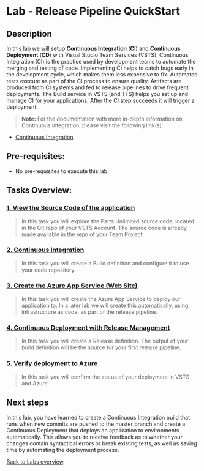 ﻿Lab - Release Pipeline QuickStart
====================================================================================

## Description
In this lab we will setup **Continuous Integration** (**CI**) and **Continuous Deployment** (**CD**) with Visual Studio Team Services (VSTS). 
Continuous Integration (CI) is the practice used by development teams to automate the merging and testing of code. 
Implementing CI helps to catch bugs early in the development cycle, which makes them less expensive to fix. 
Automated tests execute as part of the CI process to ensure quality. 
Artifacts are produced from CI systems and fed to release pipelines to drive frequent deployments. 
The Build service in VSTS (and TFS) helps you set up and manage CI for your applications. 
After the CI step succeeds it will trigger a deployment. 


>**Note:** For the documentation with more in-depth information on Continuous integration, please visit the following link(s):
* [Continuous Integration](https://www.visualstudio.com/en-us/docs/build/overview)

## Pre-requisites:
- No pre-requisites to execute this lab.

## Tasks Overview:

### [1. View the Source Code of the application](./EXPLORE-SOURCE-CODE.md)

> In this task you will explore the Parts Unlimited source code, located in the Git repo of your VSTS Account. The source code is already made available in the repo of your Team Project.

### [2. Continuous Integration](./CONTINUOUS-INTEGRATION.md)

> In this task you will create a Build definition and configure it to use your code repository.

### [3. Create the Azure App Service (Web Site)](./AZURE-APPSERVICE.md)

> In this task you will create the Azure App Service to deploy our application to. 
> In a later lab we will create this automatically, using infrastructure as code, as part of the release pipeline.

### [4. Continuous Deployment with Release Management](./RELEASE-MANAGEMENT.md)

> In this task you will create a Release definition. The output of your build definition will be the source for your first release pipeline.

### [5. Verify deployment to Azure](./VERIFY-DEPLOYMENT.md)

> In this task you will confirm the status of your deployment in VSTS and Azure.


Next steps
----------
In this lab, you have learned to create a Continuous Integration build that runs when new commits are pushed to the master branch and create a Continuous Deployment that deploys an application to environments automatically.
This allows you to receive feedback as to whether your changes contain syntactical errors or break existing tests, as well as saving time by automating the deployment process.



[Back to Labs overview](../../Readme.md).